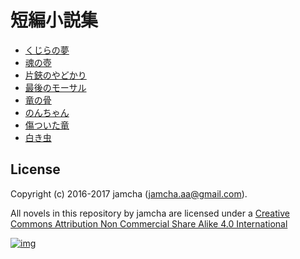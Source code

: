 # 短編小説集

-   [くじらの夢](https://github.com/jamcha-aa/ShortShort/blob/master/articles/WhaleDreams.md)
-   [魂の壺](https://github.com/jamcha-aa/ShortShort/blob/master/articles/HeroesCoffin.md)
-   [片鋏のやどかり](https://github.com/jamcha-aa/ShortShort/blob/master/articles/Hermitcrab.md)
-   [最後のモーサル](https://github.com/jamcha-aa/ShortShort/blob/master/articles/LastMorthal.md)
-   [竜の骨](https://github.com/jamcha-aa/ShortShort/blob/master/articles/Dragonbone.md)
-   [のんちゃん](https://github.com/jamcha-aa/ShortShort/blob/master/articles/Nonchan.md)
-   [傷ついた竜](https://github.com/jamcha-aa/ShortShort/blob/master/articles/InjuredDragon.md)
-   [白き虫](https://github.com/jamcha-aa/ShortShort/blob/master/articles/WhiteWorm.md)

## License

Copyright (c) 2016-2017 jamcha (jamcha.aa@gmail.com).  

All novels in this repository by jamcha are licensed under a [Creative Commons Attribution Non Commercial Share Alike 4.0 International](http://creativecommons.org/licenses/by-nc-sa/4.0/deed)  

[![img](http://i.creativecommons.org/l/by-nc-sa/3.0/80x15.png)](http://creativecommons.org/licenses/by-nc-sa/4.0/deed)
